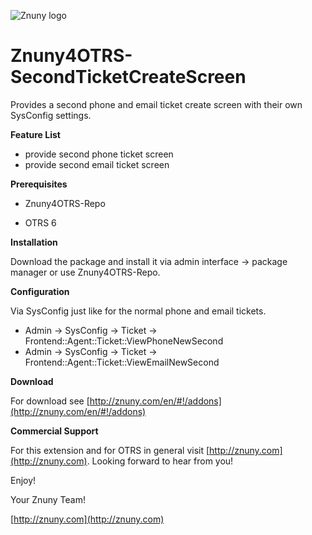 ![Znuny logo](http://znuny.com/assets/images/logo_small.png)

Znuny4OTRS-SecondTicketCreateScreen
===================================
Provides a second phone and email ticket create screen with their own SysConfig settings.


**Feature List**

* provide second phone ticket screen
* provide second email ticket screen


**Prerequisites**

- Znuny4OTRS-Repo

- OTRS 6

**Installation**

Download the package and install it via admin interface -> package manager or use Znuny4OTRS-Repo.


**Configuration**

Via SysConfig just like for the normal phone and email tickets.

* Admin -> SysConfig -> Ticket -> Frontend::Agent::Ticket::ViewPhoneNewSecond
* Admin -> SysConfig -> Ticket -> Frontend::Agent::Ticket::ViewEmailNewSecond

**Download**

For download see [http://znuny.com/en/#!/addons](http://znuny.com/en/#!/addons)

**Commercial Support**

For this extension and for OTRS in general visit [http://znuny.com](http://znuny.com). Looking forward to hear from you!

Enjoy!

 Your Znuny Team!

 [http://znuny.com](http://znuny.com)
